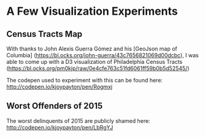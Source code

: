 # A Few Visualization Experiments

## Census Tracts Map

With thanks to John Alexis Guerra Gómez and his [GeoJson map of Columbia] (https://bl.ocks.org/john-guerra/43c7656821069d00dcbc), I was able to come up with a D3 visualization of Philadelphia Census Tracts (https://bl.ocks.org/pm0kjp/raw/0e4cfe763c51fd6061ff59b0b5d52545/)

The codepen used to experiment with this can be found here: http://codepen.io/kjoypayton/pen/Rogmxj

## Worst Offenders of 2015

The worst delinquents of 2015 are publicly shamed here: http://codepen.io/kjoypayton/pen/LbRgYJ